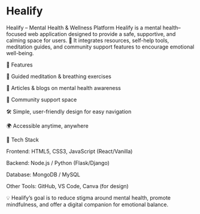 # Healify
Healify – Mental Health & Wellness Platform
Healify is a mental health–focused web application designed to provide a safe, supportive, and calming space for users. 🌱
It integrates resources, self-help tools, meditation guides, and community support features to encourage emotional well-being.

🔹 Features

🧘 Guided meditation & breathing exercises

📖 Articles & blogs on mental health awareness

🤝 Community support space

🛠️ Simple, user-friendly design for easy navigation

🌍 Accessible anytime, anywhere

🔹 Tech Stack

Frontend: HTML5, CSS3, JavaScript (React/Vanilla)

Backend: Node.js / Python (Flask/Django)

Database: MongoDB / MySQL

Other Tools: GitHub, VS Code, Canva (for design)

💡 Healify’s goal is to reduce stigma around mental health, promote mindfulness, and offer a digital companion for emotional balance.
